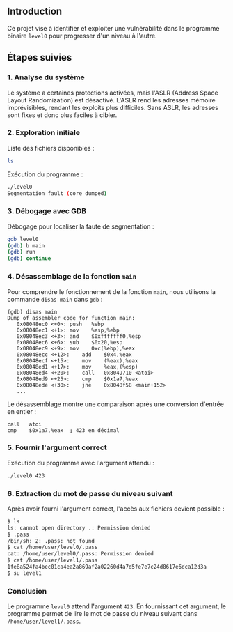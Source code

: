 ## Introduction

Ce projet vise à identifier et exploiter une vulnérabilité dans le programme binaire `level0` pour progresser d'un niveau à l'autre.

## Étapes suivies

### 1. Analyse du système

Le système a certaines protections activées, mais l'ASLR (Address Space Layout Randomization) est désactivé. L'ASLR rend les adresses mémoire imprévisibles, rendant les exploits plus difficiles. Sans ASLR, les adresses sont fixes et donc plus faciles à cibler.

### 2. Exploration initiale

Liste des fichiers disponibles :
```bash
ls
```
Exécution du programme :
```bash
./level0
Segmentation fault (core dumped)
```

### 3. Débogage avec GDB

Débogage pour localiser la faute de segmentation :
```bash
gdb level0
(gdb) b main
(gdb) run
(gdb) continue
```

### 4. Désassemblage de la fonction `main`

Pour comprendre le fonctionnement de la fonction `main`, nous utilisons la commande `disas main` dans `gdb` :
```gdb
(gdb) disas main
Dump of assembler code for function main:
   0x08048ec0 <+0>:	push   %ebp
   0x08048ec1 <+1>:	mov    %esp,%ebp
   0x08048ec3 <+3>:	and    $0xfffffff0,%esp
   0x08048ec6 <+6>:	sub    $0x20,%esp
   0x08048ec9 <+9>:	mov    0xc(%ebp),%eax
   0x08048ecc <+12>:	add    $0x4,%eax
   0x08048ecf <+15>:	mov    (%eax),%eax
   0x08048ed1 <+17>:	mov    %eax,(%esp)
   0x08048ed4 <+20>:	call   0x8049710 <atoi>
   0x08048ed9 <+25>:	cmp    $0x1a7,%eax
   0x08048ede <+30>:	jne    0x8048f58 <main+152>
   ...
```
Le désassemblage montre une comparaison après une conversion d'entrée en entier :
```assembly
call   atoi
cmp    $0x1a7,%eax  ; 423 en décimal
```

### 5. Fournir l'argument correct

Exécution du programme avec l'argument attendu :
```bash
./level0 423
```

### 6. Extraction du mot de passe du niveau suivant

Après avoir fourni l'argument correct, l'accès aux fichiers devient possible :
```bash
$ ls
ls: cannot open directory .: Permission denied
$ .pass
/bin/sh: 2: .pass: not found
$ cat /home/user/level0/.pass
cat: /home/user/level0/.pass: Permission denied
$ cat /home/user/level1/.pass                        
1fe8a524fa4bec01ca4ea2a869af2a02260d4a7d5fe7e7c24d8617e6dca12d3a
$ su level1
```

### Conclusion

Le programme `level0` attend l'argument `423`. En fournissant cet argument, le programme permet de lire le mot de passe du niveau suivant dans `/home/user/level1/.pass`.